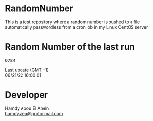 # RandomNumber    
This is a test repository where a random number is pushed to a file automatically passwordless from a cron job in my Linux CentOS server    
# Random Number of the last run   
9784
      
Last update (GMT +1)    
06/21/22 16:00:01
# Developer    
Hamdy Abou El Anein   
hamdy.aea@protonmail.com
